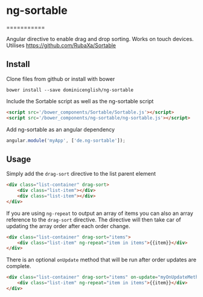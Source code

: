 # ng-sortable
===========

Angular directive to enable drag and drop sorting. Works on touch devices. Utilises https://github.com/RubaXa/Sortable

## Install
Clone files from github or install with bower
```
bower install --save dominicenglish/ng-sortable
```

Include the Sortable script as well as the ng-sortable script
```html
<script src='/bower_components/Sortable/Sortable.js'></script>
<script src='/bower_components/ng-sortable/ng-sortable.js'></script>
```

Add ng-sortable as an angular dependency
```javascript
angular.module('myApp', ['de.ng-sortable']);
```

## Usage
Simply add the `drag-sort` directive to the list parent element
```html
<div class="list-container" drag-sort>
    <div class="list-item"></div>
    <div class="list-item"></div>
</div>
```

If you are using `ng-repeat` to output an array of items you can also an array reference to the `drag-sort` directive. The directive will then take car of updating the array order after each order change.
```html
<div class="list-container" drag-sort="items">
    <div class="list-item" ng-repeat="item in items">{{item}}</div>
</div>
```

There is an optional `onUpdate` method that will be run after order updates are complete.
```html
<div class="list-container" drag-sort="items" on-update="myOnUpdateMethod()">
    <div class="list-item" ng-repeat="item in items">{{item}}</div>
</div>
```

